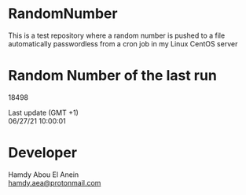 # RandomNumber    
This is a test repository where a random number is pushed to a file automatically passwordless from a cron job in my Linux CentOS server    
# Random Number of the last run   
18498
      
Last update (GMT +1)    
06/27/21 10:00:01
# Developer    
Hamdy Abou El Anein   
hamdy.aea@protonmail.com
